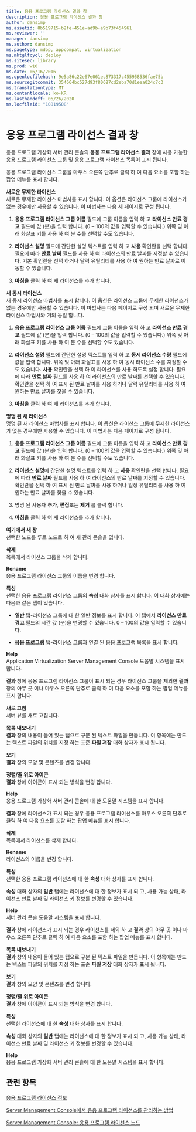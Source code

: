 ```yaml
---
title: 응용 프로그램 라이선스 결과 창
description: 응용 프로그램 라이선스 결과 창
author: dansimp
ms.assetid: 8b519715-b2fe-451e-ad9b-e9b73f454961
ms.reviewer: ''
manager: dansimp
ms.author: dansimp
ms.pagetype: mdop, appcompat, virtualization
ms.mktglfcycl: deploy
ms.sitesec: library
ms.prod: w10
ms.date: 06/16/2016
ms.openlocfilehash: 9e5a86c22e67e061ec873317c455958536fae75b
ms.sourcegitcommit: 354664bc527d93f80687cd2eba70d1eea024c7c3
ms.translationtype: MT
ms.contentlocale: ko-KR
ms.lasthandoff: 06/26/2020
ms.locfileid: "10819508"
---
```

# 응용 프로그램 라이선스 결과 창


응용 프로그램 가상화 서버 관리 콘솔의 **응용 프로그램 라이선스 결과** 창에 사용 가능한 응용 프로그램 라이선스 그룹 및 응용 프로그램 라이선스 목록이 표시 됩니다.

응용 프로그램 라이선스 그룹을 마우스 오른쪽 단추로 클릭 하 여 다음 요소를 포함 하는 팝업 메뉴를 표시 합니다.

<a href="" id="new-unlimited-license"></a>**새로운 무제한 라이선스**  
새로운 무제한 라이선스 마법사를 표시 합니다. 이 옵션은 라이선스 그룹에 라이선스가 없는 경우에만 사용할 수 있습니다. 이 마법사는 다음 세 페이지로 구성 됩니다.

1.  **응용 프로그램 라이선스 그룹 이름** 필드에 그룹 이름을 입력 하 고 **라이선스 만료 경고** 필드에 값 (분)을 입력 합니다. (0 – 100의 값을 입력할 수 있습니다.) 위쪽 및 아래 화살표 키를 사용 하 여 분 수를 선택할 수도 있습니다.

2.  **라이선스 설명** 필드에 간단한 설명 텍스트를 입력 하 고 **사용** 확인란을 선택 합니다. 필요에 따라 **만료 날짜** 필드를 사용 하 여 라이선스의 만료 날짜를 지정할 수 있습니다. 기본 확인란을 선택 하거나 달력 유틸리티를 사용 하 여 원하는 만료 날짜로 이동할 수 있습니다.

3.  **마침을** 클릭 하 여 새 라이선스를 추가 합니다.

<a href="" id="new-concurrent-license"></a>**새 동시 라이선스**  
새 동시 라이선스 마법사를 표시 합니다. 이 옵션은 라이선스 그룹에 무제한 라이선스가 없는 경우에만 사용할 수 있습니다. 이 마법사는 다음 페이지로 구성 되며 새로운 무제한 라이선스 마법사와 거의 동일 합니다.

1.  **응용 프로그램 라이선스 그룹 이름** 필드에 그룹 이름을 입력 하 고 **라이선스 만료 경고** 필드에 값 (분)을 입력 합니다. (0 – 100의 값을 입력할 수 있습니다.) 위쪽 및 아래 화살표 키를 사용 하 여 분 수를 선택할 수도 있습니다.

2.  **라이선스 설명** 필드에 간단한 설명 텍스트를 입력 하 고 **동시 라이선스 수량** 필드에 값을 입력 합니다. 위쪽 및 아래 화살표를 사용 하 여 동시 라이선스 수를 지정할 수도 있습니다. **사용** 확인란을 선택 하 여 라이선스를 사용 하도록 설정 합니다. 필요에 따라 **만료 날짜** 필드를 사용 하 여 라이선스의 만료 날짜를 선택할 수 있습니다. 확인란을 선택 하 여 표시 된 만료 날짜를 사용 하거나 달력 유틸리티를 사용 하 여 원하는 만료 날짜를 찾을 수 있습니다.

3.  **마침을** 클릭 하 여 새 라이선스를 추가 합니다.

<a href="" id="new-named-license"></a>**명명 된 새 라이선스**  
명명 된 새 라이선스 마법사를 표시 합니다. 이 옵션은 라이선스 그룹에 무제한 라이선스가 없는 경우에만 사용할 수 있습니다. 이 마법사는 다음 페이지로 구성 됩니다.

1.  **응용 프로그램 라이선스 그룹 이름** 필드에 그룹 이름을 입력 하 고 **라이선스 만료 경고** 필드에 값 (분)을 입력 합니다. (0 – 100의 값을 입력할 수 있습니다.) 위쪽 및 아래 화살표 키를 사용 하 여 분 수를 선택할 수도 있습니다.

2.  **라이선스 설명**에 간단한 설명 텍스트를 입력 하 고 **사용** 확인란을 선택 합니다. 필요에 따라 **만료 날짜** 필드를 사용 하 여 라이선스의 만료 날짜를 지정할 수 있습니다. 확인란을 선택 하 여 표시 된 만료 날짜를 사용 하거나 일정 유틸리티를 사용 하 여 원하는 만료 날짜를 찾을 수 있습니다.

3.  명명 된 사용자 **추가**, **편집**또는 **제거** 를 클릭 합니다.

4.  **마침을** 클릭 하 여 새 라이선스를 추가 합니다.

<a href="" id="new-window-from-here"></a>**여기에서 새 창**  
선택한 노드를 루트 노드로 하 여 새 관리 콘솔을 엽니다.

<a href="" id="delete"></a>**삭제**  
목록에서 라이선스 그룹을 삭제 합니다.

<a href="" id="rename"></a>**Rename**  
응용 프로그램 라이선스 그룹의 이름을 변경 합니다.

<a href="" id="properties"></a>**특성**  
선택한 응용 프로그램 라이선스 그룹의 **속성** 대화 상자를 표시 합니다. 이 대화 상자에는 다음과 같은 탭이 있습니다.

-   **일반** 탭-라이선스 그룹에 대 한 일반 정보를 표시 합니다. 이 탭에서 **라이선스 만료 경고** 필드의 시간 값 (분)을 변경할 수 있습니다. 0 – 100의 값을 입력할 수 있습니다.

-   **응용 프로그램** 탭-라이선스 그룹과 연결 된 응용 프로그램 목록을 표시 합니다.

<a href="" id="help"></a>**Help**  
Application Virtualization Server Management Console 도움말 시스템을 표시 합니다.

**결과** 창에 응용 프로그램 라이선스 그룹이 표시 되는 경우 라이선스 그룹을 제외한 **결과** 창의 아무 곳 이나 마우스 오른쪽 단추로 클릭 하 여 다음 요소를 포함 하는 팝업 메뉴를 표시 합니다.

<a href="" id="refresh"></a>**새로 고침**  
서버 뷰를 새로 고칩니다.

<a href="" id="export-list"></a>**목록 내보내기**  
**결과** 창의 내용이 들어 있는 탭으로 구분 된 텍스트 파일을 만듭니다. 이 항목에는 만드는 텍스트 파일의 위치를 지정 하는 표준 **파일 저장** 대화 상자가 표시 됩니다.

<a href="" id="view"></a>**보기**  
**결과** 창의 모양 및 콘텐츠를 변경 합니다.

<a href="" id="arrange-line-up-icons"></a>**정렬/줄 위로 아이콘**  
**결과** 창에 아이콘이 표시 되는 방식을 변경 합니다.

<a href="" id="help"></a>**Help**  
응용 프로그램 가상화 서버 관리 콘솔에 대 한 도움말 시스템을 표시 합니다.

**결과** 창에 라이선스가 표시 되는 경우 응용 프로그램 라이선스를 마우스 오른쪽 단추로 클릭 하 여 다음 요소를 포함 하는 팝업 메뉴를 표시 합니다.

<a href="" id="delete"></a>**삭제**  
목록에서 라이선스를 삭제 합니다.

<a href="" id="rename"></a>**Rename**  
라이선스의 이름을 변경 합니다.

<a href="" id="properties"></a>**특성**  
선택한 응용 프로그램 라이선스에 대 한 **속성** 대화 상자를 표시 합니다.

**속성** 대화 상자의 **일반** 탭에는 라이선스에 대 한 정보가 표시 되 고, 사용 가능 상태, 라이선스 만료 날짜 및 라이선스 키 정보를 변경할 수 있습니다.

<a href="" id="help"></a>**Help**  
서버 관리 콘솔 도움말 시스템을 표시 합니다.

**결과** 창에 라이선스가 표시 되는 경우 라이선스를 제외 하 고 **결과** 창의 아무 곳 이나 마우스 오른쪽 단추로 클릭 하 여 다음 요소를 포함 하는 팝업 메뉴를 표시 합니다.

<a href="" id="export-list"></a>**목록 내보내기**  
**결과** 창의 내용이 들어 있는 탭으로 구분 된 텍스트 파일을 만듭니다. 이 항목에는 만드는 텍스트 파일의 위치를 지정 하는 표준 **파일 저장** 대화 상자가 표시 됩니다.

<a href="" id="view"></a>**보기**  
**결과** 창의 모양 및 콘텐츠를 변경 합니다.

<a href="" id="arrange-line-up-icons"></a>**정렬/줄 위로 아이콘**  
**결과** 창에 아이콘이 표시 되는 방식을 변경 합니다.

<a href="" id="properties"></a>**특성**  
선택한 라이선스에 대 한 **속성** 대화 상자를 표시 합니다.

**속성** 대화 상자의 **일반** 탭에는 라이선스에 대 한 정보가 표시 되 고, 사용 가능 상태, 라이선스 만료 날짜 및 라이선스 키 정보를 변경할 수 있습니다.

<a href="" id="help"></a>**Help**  
응용 프로그램 가상화 서버 관리 콘솔에 대 한 도움말 시스템을 표시 합니다.

## 관련 항목


[응용 프로그램 라이선스 정보](about-application-licensing.md)

[Server Management Console에서 응용 프로그램 라이선스를 관리하는 방법](how-to-manage-application-licenses-in-the-server-management-console.md)

[Server Management Console: 응용 프로그램 라이선스 노드](server-management-console-application-licenses-node.md)

 

 





